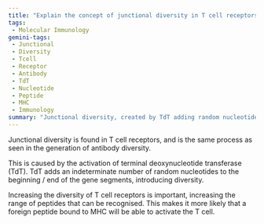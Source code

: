```yaml
---
title: "Explain the concept of junctional diversity in T cell receptors and its importance in the adaptive immune response."
tags:
 - Molecular Immunology
gemini-tags:
 - Junctional
 - Diversity
 - Tcell
 - Receptor
 - Antibody
 - TdT
 - Nucleotide
 - Peptide
 - MHC
 - Immunology
summary: "Junctional diversity, created by TdT adding random nucleotides to gene segments, increases the range of peptides T cell receptors can recognize, improving the likelihood of T cell activation by foreign peptides."
---
```

Junctional diversity is found in T cell receptors, and is the same process as seen in the generation of antibody diversity.

This is caused by the activation of terminal deoxynucleotide transferase (TdT). TdT adds an indeterminate number of random nucleotides to the beginning / end of the gene segments, introducing diversity. 

Increasing the diversity of T cell receptors is important, increasing the range of peptides that can be recognised. This makes it more likely that a foreign peptide bound to MHC will be able to activate the T cell.